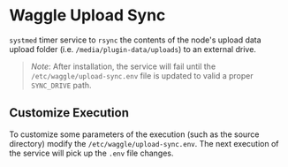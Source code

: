# Waggle Upload Sync

`systmed` timer service to `rsync` the contents of the node's upload data upload folder (i.e. `/media/plugin-data/uploads`) to an external drive.

> *Note*: After installation, the service will fail until the `/etc/waggle/upload-sync.env` file is updated to valid a proper `SYNC_DRIVE` path.

## Customize Execution

To customize some parameters of the execution (such as the source directory) modify the `/etc/waggle/upload-sync.env`. The next execution of the service will pick up the `.env` file changes.
